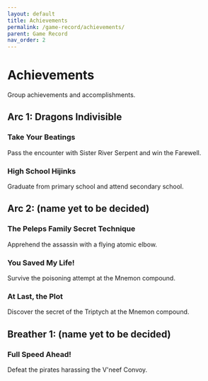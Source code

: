 ```yaml
---
layout: default
title: Achievements
permalink: /game-record/achievements/
parent: Game Record
nav_order: 2
---
```


# Achievements

Group achievements and accomplishments.

## Arc 1: Dragons Indivisible

### Take Your Beatings

Pass the encounter with Sister River Serpent and win the Farewell.

### High School Hijinks

Graduate from primary school and attend secondary school.

## Arc 2: (name yet to be decided)

### The Peleps Family Secret Technique

Apprehend the assassin with a flying atomic elbow.

### You Saved My Life!

Survive the poisoning attempt at the Mnemon compound.

### At Last, the Plot

Discover the secret of the Triptych at the Mnemon compound.

## Breather 1: (name yet to be decided)

### Full Speed Ahead!

Defeat the pirates harassing the V'neef Convoy.
